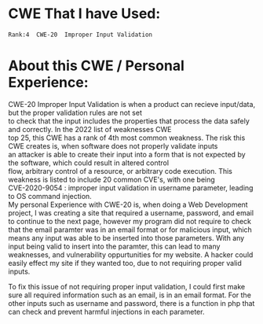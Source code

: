 # CWE That I have Used:

~~~
Rank:4	CWE-20	Improper Input Validation
~~~

# About this CWE / Personal Experience:     

CWE-20 Improper Input Validation is when a product can recieve input/data, but the proper validation rules are not set     
to check that the input includes the properties that process the data safely and correctly. In the 2022 list of weaknesses CWE    
top 25, this CWE has a rank of 4th most common weakness. The risk this CWE creates is, when software does not properly validate inputs   
an attacker is able to create their input into a form that is not expected by the software, which could result in altered control        
flow, arbitrary control of a resource, or arbitrary code execution. This weakness is listed to include 20 common CVE's, with one being    
CVE-2020-9054 : improper input validation in username parameter, leading to OS command injection.     
My personal Experience with CWE-20 is, when doing a Web Development project, I was creating a site that required a username, password, and email to continue to the next page, however my program did not require to check that the email paramter was in an email format or for malicious input, which means any input was able to be inserted into those parameters. With any input being valid to insert into the paramter, this can lead to many weaknesses, and vulnerability oppurtunities for my website. A hacker could easily effect my site if they wanted too, due to not requiring proper valid inputs.     

To fix this issue of not requiring proper input validation, I could first make sure all required information such as an email, is in an email format. For the other inputs such as username and password, there is a function in php that can check and prevent harmful injections in each parameter.



